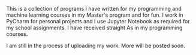 This is a collection of programs I have written for my programming and machine learning courses in my Master's program and for fun. I work in PyCharm for personal projects and I use Jupyter Notebook as required for my school assignments. I have received straight As in my programming courses. 

I am still in the process of uploading my work. More will be posted soon.

